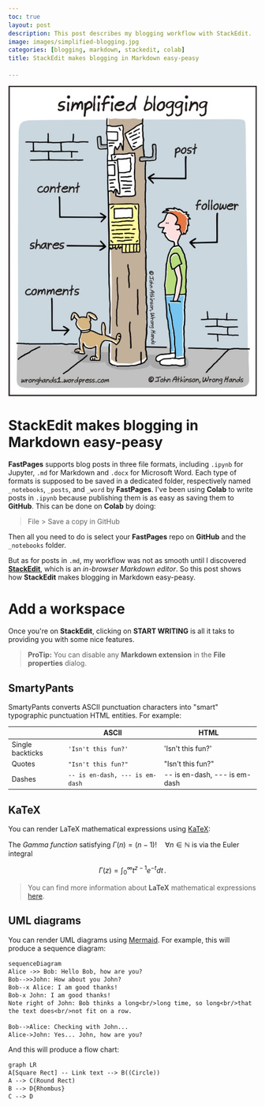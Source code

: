 ```yaml
---
toc: true
layout: post
description: This post describes my blogging workflow with StackEdit.
image: images/simplified-blogging.jpg
categories: [blogging, markdown, stackedit, colab]
title: StackEdit makes blogging in Markdown easy-peasy

---
```


![](https://github.com/howard-haowen/blog.ai/raw/master/images/simplified-blogging.jpg "Credit: John Atkinson")

# StackEdit makes blogging in Markdown easy-peasy

**FastPages** supports blog posts in three file formats, including `.ipynb` for Jupyter, `.md` for Markdown and `.docx` for Microsoft Word. Each type of formats is supposed to be saved in a dedicated folder, respectively named `_notebooks`, `_posts`, and `_word` by **FastPages**. I've been using **Colab** to write posts in `.ipynb` because publishing them is as easy as saving them to **GitHub**. This can be done on **Colab** by doing:

> File >  Save a copy in GitHub

Then all you need to do is select your **FastPages** repo on **GitHub** and the `_notebooks` folder. 

But as for posts in `.md`, my workflow was not as smooth until I discovered [**StackEdit**](https://stackedit.io), which is an *in-browser Markdown editor*.  So this post shows how **StackEdit** makes blogging in Markdown easy-peasy.


# Add a workspace

Once you're on **StackEdit**, clicking on **START WRITING** is all it taks to  providing you with some nice features.

> **ProTip:** You can disable any **Markdown extension** in the **File properties** dialog.


## SmartyPants

SmartyPants converts ASCII punctuation characters into "smart" typographic punctuation HTML entities. For example:

|                |ASCII                          |HTML                         |
|----------------|-------------------------------|-----------------------------|
|Single backticks|`'Isn't this fun?'`            |'Isn't this fun?'            |
|Quotes          |`"Isn't this fun?"`            |"Isn't this fun?"            |
|Dashes          |`-- is en-dash, --- is em-dash`|-- is en-dash, --- is em-dash|


## KaTeX

You can render LaTeX mathematical expressions using [KaTeX](https://khan.github.io/KaTeX/):

The *Gamma function* satisfying $\Gamma(n) = (n-1)!\quad\forall n\in\mathbb N$ is via the Euler integral

$$
\Gamma(z) = \int_0^\infty t^{z-1}e^{-t}dt\,.
$$

> You can find more information about **LaTeX** mathematical expressions [here](http://meta.math.stackexchange.com/questions/5020/mathjax-basic-tutorial-and-quick-reference).


## UML diagrams

You can render UML diagrams using [Mermaid](https://mermaidjs.github.io/). For example, this will produce a sequence diagram:

```mermaid
sequenceDiagram
Alice ->> Bob: Hello Bob, how are you?
Bob-->>John: How about you John?
Bob--x Alice: I am good thanks!
Bob-x John: I am good thanks!
Note right of John: Bob thinks a long<br/>long time, so long<br/>that the text does<br/>not fit on a row.

Bob-->Alice: Checking with John...
Alice->John: Yes... John, how are you?
```

And this will produce a flow chart:

```mermaid
graph LR
A[Square Rect] -- Link text --> B((Circle))
A --> C(Round Rect)
B --> D{Rhombus}
C --> D
```
<!--stackedit_data:
eyJwcm9wZXJ0aWVzIjoidGl0bGU6IFN0YWNrRWRpdC10ZW1wbG
F0ZVxuZGF0ZTogMjAyMS0wNy0wMTdcbiIsImhpc3RvcnkiOls1
NTk3Mzk2NjksLTE5MzM5NzMyNjNdfQ==
-->
